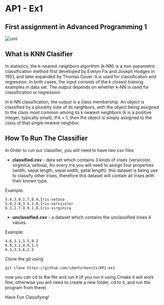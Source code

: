 # AP1 - Ex1
## First assignment in Advanced Programming 1
![uml](https://user-images.githubusercontent.com/76645845/128697955-63860283-4e9f-4852-80e8-767b47bcf9de.png)

## What is KNN Clasifier
In statistics, the k-nearest neighbors algorithm (k-NN) is a non-parametric classification method first developed by Evelyn Fix and Joseph Hodges in 1951, and later expanded by Thomas Cover. It is used for classification and regression. In both cases, the input consists of the k closest training examples in data set. The output depends on whether k-NN is used for classification or regression:

In k-NN classification, the output is a class membership. An object is classified by a plurality vote of its neighbors, with the object being assigned to the class most common among its k nearest neighbors (k is a positive integer, typically small). If k = 1, then the object is simply assigned to the class of that single nearest neighbor.


## How To Run The Classifier
In Order to run our classifier, you will need to have two csv files

 - **classified.csv** - data set which contains 3 kinds of irises (versicolor, virginica, setosa), for every iris you will need to assign four properties (width, sepal length, sepal width, petal length). this dataset is being use to classify other irises, therefore this dataset will contain all irises with their known type.

Example:
```
5.4,3.9,1.7,0.4,Iris-setosa
5.0,2.0,3.5,1.0,Iris-versicolor
6.3,2.7,4.9,1.8,Iris-virginica
```

 - **unclassified.csv** - a dataset which contains the unclassified irises 4 values.

Example:
```
4.6,3.1,1.5,0.2
6.9,3.1,4.9,1.5
6.3,3.3,6,2.5
```

Clone the git using
```
git clone https://github.com/idanturkenits/AP1-ex1
```
now you can cd to the file and run it (if you run it using Cmake it will work fine, otherwise you will need to create a new folder, cd to it, and run the program from there)

Have Fun Classifying!


